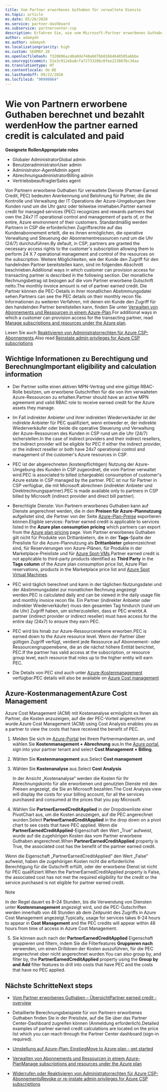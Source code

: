 ```yaml
---
title: Vom Partner erworbenes Guthaben für verwaltete Dienste
ms.topic: article
ms.date: 05/26/2020
ms.service: partner-dashboard
ms.subservice: partnercenter-csp
description: Erfahren Sie, wie vom Microsoft-Partner erworbenes Guthaben (Partner Earned Credit, PEC) für verwaltete Dienste berechnet und ausgezahlt wird und wie Sie sicherstellen können, dass Sie berechtigt sind.
author: adamyeh
ms.author: adamyeh
ms.localizationpriority: high
ms.custom: SEOMAY.20
ms.openlocfilehash: f320896ac48a0de740a0d7bb02664648505a6bbe
ms.sourcegitcommit: 51e3c912eba8cfa72733206c0fee22386fbc34aa
ms.translationtype: HT
ms.contentlocale: de-DE
ms.lasthandoff: 09/22/2020
ms.locfileid: "90999864"
---
```

# <a name="how-the-partner-earned-credit-is-calculated-and-paid"></a><span data-ttu-id="4fe57-103">Wie von Partnern erworbene Guthaben berechnet und bezahlt werden</span><span class="sxs-lookup"><span data-stu-id="4fe57-103">How the partner earned credit is calculated and paid</span></span>

<span data-ttu-id="4fe57-104">**Geeignete Rollen**</span><span class="sxs-lookup"><span data-stu-id="4fe57-104">**Appropriate roles**</span></span>

- <span data-ttu-id="4fe57-105">Globaler Administrator</span><span class="sxs-lookup"><span data-stu-id="4fe57-105">Global admin</span></span>
- <span data-ttu-id="4fe57-106">Benutzeradministrator</span><span class="sxs-lookup"><span data-stu-id="4fe57-106">User admin</span></span>
- <span data-ttu-id="4fe57-107">Administrator-Agent</span><span class="sxs-lookup"><span data-stu-id="4fe57-107">Admin agent</span></span>
- <span data-ttu-id="4fe57-108">Abrechnungsadministrator</span><span class="sxs-lookup"><span data-stu-id="4fe57-108">Billing admin</span></span>
- <span data-ttu-id="4fe57-109">Vertriebsbeauftragter</span><span class="sxs-lookup"><span data-stu-id="4fe57-109">Sales agent</span></span>

<span data-ttu-id="4fe57-110">Von Partnern erworbene Guthaben für verwaltete Dienste (Partner-Earned Credit, PEC) bedeuten Anerkennung und Belohnung für Partner, die die Kontrolle und Verwaltung der IT Operations der Azure-Umgebungen ihrer Kunden rund um die Uhr ganz oder teilweise innehaben.</span><span class="sxs-lookup"><span data-stu-id="4fe57-110">Partner earned credit for managed services (PEC) recognizes and rewards partners that own the 24x7 IT operational control and management of parts of, or the entire, Azure environment of their customers.</span></span> <span data-ttu-id="4fe57-111">Standardmäßig werden Partnern in CSP die erforderlichen Zugriffsrechte auf das Kundenabonnement erteilt, die es ihnen ermöglichen, die operative Verwaltung und Steuerung der Abonnementressourcen rund um die Uhr (24/7) durchzuführen.</span><span class="sxs-lookup"><span data-stu-id="4fe57-111">By default, in CSP, partners are granted the necessary access rights to the customer's subscription allowing them to perform 24 X 7 operational management and control of the resources on the subscription.</span></span> <span data-ttu-id="4fe57-112">Weitere Möglichkeiten, wie der Kunde den Zugriff für den handelnden Partner bereitstellen kann, sind im folgenden Abschnitt beschrieben.</span><span class="sxs-lookup"><span data-stu-id="4fe57-112">Additional ways in which customer can provision access for transacting partner is described in the following section.</span></span> <span data-ttu-id="4fe57-113">Der monatliche Rechnungsbetrag ist bezogen auf die vom Partner erworbene Gutschrift netto.</span><span class="sxs-lookup"><span data-stu-id="4fe57-113">The monthly invoice amount is net of partner earned credit.</span></span> <span data-ttu-id="4fe57-114">Die Partner können die PEC-Details in ihrer monatlichen Abstimmungsdatei sehen.</span><span class="sxs-lookup"><span data-stu-id="4fe57-114">Partners can see the PEC details on their monthly recon file.</span></span> <span data-ttu-id="4fe57-115">Informationen zu weiteren Verfahren, mit denen ein Kunde den Zugriff für den handelnden Partner bereitstellen kann, finden Sie unter [Verwalten von Abonnements und Ressourcen in einem Azure-Plan](azure-plan-manage.md).</span><span class="sxs-lookup"><span data-stu-id="4fe57-115">For additional ways in which a customer can provision access for the transacting partner, read [Manage subscriptions and resources under the Azure plan](azure-plan-manage.md).</span></span>

<span data-ttu-id="4fe57-116">Lesen Sie auch [Reaktivieren von Administratorrechten für Azure CSP-Abonnements](revoke-reinstate-csp.md).</span><span class="sxs-lookup"><span data-stu-id="4fe57-116">Also read [Reinstate admin privileges for Azure CSP subscriptions](revoke-reinstate-csp.md)</span></span>

## <a name="important-eligibility-and-calculation-information"></a><span data-ttu-id="4fe57-117">Wichtige Informationen zu Berechtigung und Berechnung</span><span class="sxs-lookup"><span data-stu-id="4fe57-117">Important eligibility and calculation information</span></span>

- <span data-ttu-id="4fe57-118">Der Partner sollte einen aktiven MPN-Vertrag und eine gültige RBAC-Rolle besitzen, um erworbene Gutschriften für die von ihm verwalteten Azure-Ressourcen zu erhalten.</span><span class="sxs-lookup"><span data-stu-id="4fe57-118">Partner should have an active MPN agreement and valid RBAC role to receive earned credit for the Azure assets they manage.</span></span> 

- <span data-ttu-id="4fe57-119">Im Fall indirekter Anbieter und ihrer indirekten Wiederverkäufer ist der indirekte Anbieter für PEC qualifiziert, wenn entweder er, der indirekte Wiederverkäufer oder beide die operative Steuerung und Verwaltung der Azure-Ressourcen des Kunden in CSP rund um die Uhr (24/7) sicherstellen.</span><span class="sxs-lookup"><span data-stu-id="4fe57-119">In the case of indirect providers and their indirect resellers, the indirect provider will be eligible for PEC if either the indirect provider, or the indirect reseller or both have 24x7 operational control and management of the customer's Azure resources in CSP.</span></span>

- <span data-ttu-id="4fe57-120">PEC ist der abgerechneten (kostenpflichtigen) Nutzung der Azure-Umgebung des Kunden in CSP zugeordnet, die vom Partner verwaltet wird.</span><span class="sxs-lookup"><span data-stu-id="4fe57-120">PEC is associated to billed (chargeable) consumption of customer's Azure estate in CSP managed by the partner.</span></span> <span data-ttu-id="4fe57-121">PEC ist nur für Partner in CSP verfügbar, die mit Microsoft abrechnen (indirekter Anbieter und Direktrechnungspartner).</span><span class="sxs-lookup"><span data-stu-id="4fe57-121">PEC is made available only to partners in CSP billed by Microsoft (indirect provider and direct bill partner).</span></span> 

- <span data-ttu-id="4fe57-122">Berechtigte Dienste: Von Partnern erworbenes Guthaben kann auf Dienste angerechnet werden, die in den **Preisen für Azure-Plannutzung** aufgelistet sind, die Partner von der Seite [Azure-Plan-Preise](https://partner.microsoft.com/commerce/sales) exportieren können.</span><span class="sxs-lookup"><span data-stu-id="4fe57-122">Eligible services: Partner earned credit is applicable to services listed in the **Azure plan consumption pricing** which partners can export from the [Azure plan pricing](https://partner.microsoft.com/commerce/sales) page.</span></span> <span data-ttu-id="4fe57-123">Vom Partner erworbenes Guthaben gilt nicht für Produkte von Drittanbietern, die in der **Tags**-Spalte der Preisliste für die Azure-Plannutzung als **Drittanbieter** gekennzeichnet sind, für Reservierungen von Azure-Plänen, für Produkte in der Marketplace-Preisliste und für [Azure Spot-VMs](https://partner.microsoft.com/resources/collection/azure-spot-in-csp#/).</span><span class="sxs-lookup"><span data-stu-id="4fe57-123">Partner earned credit is not applicable to third-party products identified as **Third Party** in the **Tags column** of the Azure plan consumption price list, Azure Plan reservations, products in the Marketplace price list and [Azure Spot Virtual Machines](https://partner.microsoft.com/resources/collection/azure-spot-in-csp#/).</span></span>

- <span data-ttu-id="4fe57-124">PEC wird täglich berechnet und kann in der täglichen Nutzungsdatei und der Abstimmungsdatei zur monatlichen Rechnung angezeigt werden.</span><span class="sxs-lookup"><span data-stu-id="4fe57-124">PEC is calculated daily and can be viewed in the daily usage file and monthly invoice recon file.</span></span> <span data-ttu-id="4fe57-125">Ein Partner (indirekter Anbieter oder indirekter Wiederverkäufer) muss den gesamten Tag hindurch (rund um die Uhr) Zugriff haben, um sicherzustellen, dass er PEC erwirbt.</span><span class="sxs-lookup"><span data-stu-id="4fe57-125">A partner (indirect provider or indirect reseller) must have access for the entire day (24x7) to ensure they earn PEC.</span></span>  

- <span data-ttu-id="4fe57-126">PEC wird bis hinab zur Azure-Ressourcenebene erworben.</span><span class="sxs-lookup"><span data-stu-id="4fe57-126">PEC is earned down to the Azure resource level.</span></span> <span data-ttu-id="4fe57-127">Wenn der Partner über gültigen Zugriff verfügt, verdient jede Ressource auf Abonnement- oder Ressourcengruppenebene, die an die nächst höhere Entität berichtet, PEC.</span><span class="sxs-lookup"><span data-stu-id="4fe57-127">If the partner has valid access at the subscription, or resource group level, each resource that roles up to the higher entity will earn PEC.</span></span>  

- <span data-ttu-id="4fe57-128">Die Details von PEC sind auch unter [Azure-Kostenmanagement](/azure/cost-management-billing/costs/get-started-partners) verfügbar.</span><span class="sxs-lookup"><span data-stu-id="4fe57-128">PEC details will also be available on [Azure Cost management](/azure/cost-management-billing/costs/get-started-partners)</span></span>

## <a name="azure-cost-management"></a><span data-ttu-id="4fe57-129">Azure-Kostenmanagement</span><span class="sxs-lookup"><span data-stu-id="4fe57-129">Azure Cost Management</span></span>

<span data-ttu-id="4fe57-130">Azure Cost Management (ACM) mit Kostenanalyse ermöglicht es Ihnen als Partner, die Kosten anzuzeigen, auf die der PEC-Vorteil angerechnet wurde.</span><span class="sxs-lookup"><span data-stu-id="4fe57-130">Azure Cost Management (ACM) using Cost Analysis enables you as a partner to view the costs that have received the benefit of PEC.</span></span>  

1. <span data-ttu-id="4fe57-131">Melden Sie sich im [Azure-Portal](https://portal.azure.com) bei Ihrem Partnermandanten an, und wählen Sie **Kostenmanagement + Abrechnung** aus.</span><span class="sxs-lookup"><span data-stu-id="4fe57-131">In the [Azure portal](https://portal.azure.com), sign into your partner tenant and select **Cost Management + Billing**.</span></span>

2. <span data-ttu-id="4fe57-132">Wählen Sie **Kostenmanagement** aus.</span><span class="sxs-lookup"><span data-stu-id="4fe57-132">Select **Cost management**</span></span>

3. <span data-ttu-id="4fe57-133">Wählen Sie **Kostenanalyse** aus.</span><span class="sxs-lookup"><span data-stu-id="4fe57-133">Select **Cost Analysis**</span></span>

   <span data-ttu-id="4fe57-134">In der Ansicht „Kostenanalyse“ werden die Kosten für Ihr Abrechnungskonto für alle erworbenen und genutzten Dienste mit den Preisen angezeigt, die Sie an Microsoft bezahlen.</span><span class="sxs-lookup"><span data-stu-id="4fe57-134">The Cost Analysis view will display the costs for your billing account, for all the services purchased and consumed at the prices that you pay Microsoft.</span></span>

4. <span data-ttu-id="4fe57-135">Wählen Sie **PartnerEarnedCreditApplied** in der Dropdownliste einer PivotChart aus, um die Kosten anzuzeigen, auf die PEC angerechnet wurden.</span><span class="sxs-lookup"><span data-stu-id="4fe57-135">Select **PartnerEarnedCreditApplied** in the drop down on a pivot chart to see costs that have PEC applied.</span></span> <span data-ttu-id="4fe57-136">Wenn die **PartnerEarnedCreditApplied**-Eigenschaft den Wert „True“ aufweist, wurde auf die zugehörigen Kosten das vom Partner erworbene Guthaben angerechnet.</span><span class="sxs-lookup"><span data-stu-id="4fe57-136">When **PartnerEarnedCreditApplied** property is True, the associated cost has the benefit of the partner earned credit.</span></span> 

<span data-ttu-id="4fe57-137">Wenn die Eigenschaft „PartnerEarnedCreditApplied“ den Wert „False“ aufweist, haben die zugehörigen Kosten nicht die erforderliche Berechtigung für die Gutschrift erfüllt, oder der erworbene Dienst ist nicht für PEC qualifiziert.</span><span class="sxs-lookup"><span data-stu-id="4fe57-137">When the PartnerEarnedCreditApplied property is False, the associated cost has not met the required eligibility for the credit or the service purchased is not eligible for partner earned credit.</span></span>

>[!NOTE] 
><span data-ttu-id="4fe57-138">In der Regel dauert es 8–24 Stunden, bis die Verwendung von Diensten unter **Kostenmanagement** angezeigt wird, und die PEC-Gutschriften werden innerhalb von 48 Stunden ab dem Zeitpunkt des Zugriffs in Azure Cost Management angezeigt.</span><span class="sxs-lookup"><span data-stu-id="4fe57-138">Typically, usage for services takes 8-24 hours to appear in **Cost Management** and the PEC credits will appear within 48 hours from time of access in Azure Cost Management.</span></span>

5. <span data-ttu-id="4fe57-139">Sie können auch nach der **PartnerEarnedCreditApplied** Eigenschaft gruppieren und filtern, indem Sie die Filterfeatures **Gruppieren nach** verwenden, um einen Drilldown der Kosten auszuführen, für die PEC angerechnet ober nicht angerechnet wurden.</span><span class="sxs-lookup"><span data-stu-id="4fe57-139">You can also group by, and filter by, the **PartnerEarnedCreditApplied** property using the **Group by and Add** filter features to drill into costs that have PEC and the costs that have no PEC applied.</span></span>

## <a name="next-steps"></a><span data-ttu-id="4fe57-140">Nächste Schritte</span><span class="sxs-lookup"><span data-stu-id="4fe57-140">Next steps</span></span>

- [<span data-ttu-id="4fe57-141">Vom Partner erworbenes Guthaben – Übersicht</span><span class="sxs-lookup"><span data-stu-id="4fe57-141">Partner earned credit - overview</span></span>](partner-earned-credit.md)

- <span data-ttu-id="4fe57-142">Detaillierte Berechnungsbeispiele für von Partnern erworbenes Guthaben finden Sie in der Preisliste, auf die Sie über das Partner Center-Dashboard zugreifen können (Anmeldung erforderlich).</span><span class="sxs-lookup"><span data-stu-id="4fe57-142">Detailed examples of partner earned credit calculations are located on the price list which you can reach through the Partner Center dashboard (sign-in required).</span></span>

- [<span data-ttu-id="4fe57-143">Umstellung auf Azure-Plan: Einstieg</span><span class="sxs-lookup"><span data-stu-id="4fe57-143">Move to Azure plan - get started</span></span>](azure-plan-get-started.md)

- [<span data-ttu-id="4fe57-144">Verwalten von Abonnements und Ressourcen in einem Azure-Plan</span><span class="sxs-lookup"><span data-stu-id="4fe57-144">Manage subscriptions and resources under the Azure plan</span></span>](azure-plan-manage.md)

- [<span data-ttu-id="4fe57-145">Widerrufen oder Reaktivieren von Administratorrechten für Azure CSP-Abonnements</span><span class="sxs-lookup"><span data-stu-id="4fe57-145">Revoke or re-instate admin privileges for Azure CSP subscriptions</span></span>](revoke-reinstate-csp.md)
